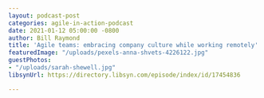 ```yaml
---
layout: podcast-post
categories: agile-in-action-podcast
date: 2021-01-12 05:00:00 -0800
author: Bill Raymond
title: 'Agile teams: embracing company culture while working remotely'
featuredImage: "/uploads/pexels-anna-shvets-4226122.jpg"
guestPhotos:
- "/uploads/sarah-shewell.jpg"
libsynUrl: https://directory.libsyn.com/episode/index/id/17454836

---
```

